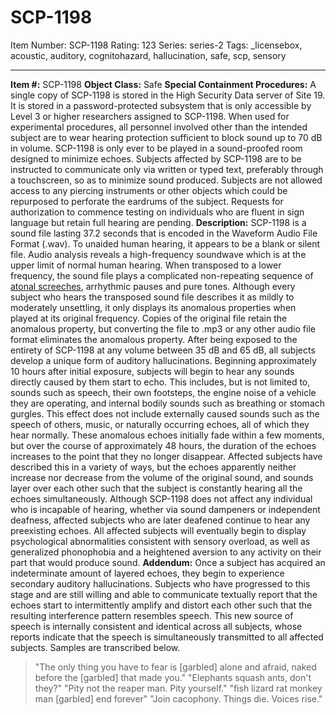 # SCP-1198
Item Number: SCP-1198
Rating: 123
Series: series-2
Tags: _licensebox, acoustic, auditory, cognitohazard, hallucination, safe, scp, sensory

---

**Item #:** SCP-1198
**Object Class:** Safe
**Special Containment Procedures:** A single copy of SCP-1198 is stored in the High Security Data server of Site 19. It is stored in a password-protected subsystem that is only accessible by Level 3 or higher researchers assigned to SCP-1198. When used for experimental procedures, all personnel involved other than the intended subject are to wear hearing protection sufficient to block sound up to 70 dB in volume. SCP-1198 is only ever to be played in a sound-proofed room designed to minimize echoes.
Subjects affected by SCP-1198 are to be instructed to communicate only via written or typed text, preferably through a touchscreen, so as to minimize sound produced. Subjects are not allowed access to any piercing instruments or other objects which could be repurposed to perforate the eardrums of the subject. Requests for authorization to commence testing on individuals who are fluent in sign language but retain full hearing are pending.
**Description:** SCP-1198 is a sound file lasting 37.2 seconds that is encoded in the Waveform Audio File Format (.wav). To unaided human hearing, it appears to be a blank or silent file. Audio analysis reveals a high-frequency soundwave which is at the upper limit of normal human hearing. When transposed to a lower frequency, the sound file plays a complicated non-repeating sequence of [atonal screeches](/scp-1813), arrhythmic pauses and pure tones. Although every subject who hears the transposed sound file describes it as mildly to moderately unsettling, it only displays its anomalous properties when played at its original frequency. Copies of the original file retain the anomalous property, but converting the file to .mp3 or any other audio file format eliminates the anomalous property.
After being exposed to the entirety of SCP-1198 at any volume between 35 dB and 65 dB, all subjects develop a unique form of auditory hallucinations. Beginning approximately 10 hours after initial exposure, subjects will begin to hear any sounds directly caused by them start to echo. This includes, but is not limited to, sounds such as speech, their own footsteps, the engine noise of a vehicle they are operating, and internal bodily sounds such as breathing or stomach gurgles. This effect does not include externally caused sounds such as the speech of others, music, or naturally occurring echoes, all of which they hear normally.
These anomalous echoes initially fade within a few moments, but over the course of approximately 48 hours, the duration of the echoes increases to the point that they no longer disappear. Affected subjects have described this in a variety of ways, but the echoes apparently neither increase nor decrease from the volume of the original sound, and sounds layer over each other such that the subject is constantly hearing all the echoes simultaneously.
Although SCP-1198 does not affect any individual who is incapable of hearing, whether via sound dampeners or independent deafness, affected subjects who are later deafened continue to hear any preexisting echoes.
All affected subjects will eventually begin to display psychological abnormalities consistent with sensory overload, as well as generalized phonophobia and a heightened aversion to any activity on their part that would produce sound.
**Addendum:** Once a subject has acquired an indeterminate amount of layered echoes, they begin to experience secondary auditory hallucinations. Subjects who have progressed to this stage and are still willing and able to communicate textually report that the echoes start to intermittently amplify and distort each other such that the resulting interference pattern resembles speech. This new source of speech is internally consistent and identical across all subjects, whose reports indicate that the speech is simultaneously transmitted to all affected subjects. Samples are transcribed below.
> "The only thing you have to fear is [garbled] alone and afraid, naked before the [garbled] that made you."
> "Elephants squash ants, don't they?"
> "Pity not the reaper man. Pity yourself."
> "fish lizard rat monkey man [garbled] end forever"
> "Join cacophony. Things die. Voices rise."